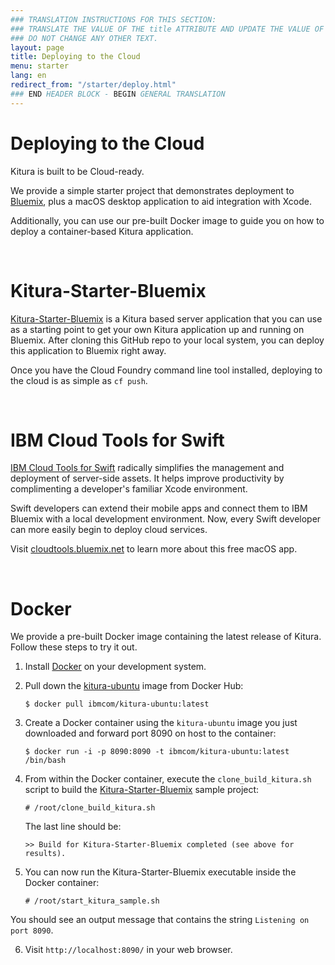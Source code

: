 ```yaml
---
### TRANSLATION INSTRUCTIONS FOR THIS SECTION:
### TRANSLATE THE VALUE OF THE title ATTRIBUTE AND UPDATE THE VALUE OF THE lang ATTRIBUTE. 
### DO NOT CHANGE ANY OTHER TEXT. 
layout: page
title: Deploying to the Cloud
menu: starter
lang: en
redirect_from: "/starter/deploy.html"
### END HEADER BLOCK - BEGIN GENERAL TRANSLATION
---
```


# Deploying to the Cloud

Kitura is built to be Cloud-ready.

We provide a simple starter project that demonstrates deployment to [Bluemix](https://www.bluemix.net), plus a macOS desktop application to aid integration with Xcode.

Additionally, you can use our pre-built Docker image to guide you on how to deploy a container-based Kitura application.

<p><br></p>

# Kitura-Starter-Bluemix

[Kitura-Starter-Bluemix](https://github.com/IBM-Swift/Kitura-Starter-Bluemix) is a Kitura based server application that you can use as a starting point to get your own Kitura application up and running on Bluemix. After cloning this GitHub repo to your local system, you can deploy this application to Bluemix right away.

Once you have the Cloud Foundry command line tool installed, deploying to the cloud is as simple as `cf push`.

<p><br></p>

# IBM Cloud Tools for Swift

[IBM Cloud Tools for Swift](http://cloudtools.bluemix.net/) radically simplifies the management and deployment of server-side assets. It helps improve productivity by complimenting a developer's familiar Xcode environment.

Swift developers can extend their mobile apps and connect them to IBM Bluemix with a local development environment. Now, every Swift developer can more easily begin to deploy cloud services.

Visit [cloudtools.bluemix.net](http://cloudtools.bluemix.net/) to learn more about this free macOS app.

<p><br></p>

# Docker

We provide a pre-built Docker image containing the latest release of Kitura.  Follow these steps to try it out.

1. Install [Docker](https://www.docker.com/products/docker) on your development system.

2. Pull down the [kitura-ubuntu](https://hub.docker.com/r/ibmcom/kitura-ubuntu/) image from Docker Hub:

    `$ docker pull ibmcom/kitura-ubuntu:latest`

3. Create a Docker container using the `kitura-ubuntu` image you just downloaded and forward port 8090 on host to the container:

    `$ docker run -i -p 8090:8090 -t ibmcom/kitura-ubuntu:latest /bin/bash`

4. From within the Docker container, execute the `clone_build_kitura.sh` script to build the [Kitura-Starter-Bluemix](https://github.com/IBM-Swift/Kitura-Starter-Bluemix) sample project:

    `# /root/clone_build_kitura.sh`

    The last line should be:

    `>> Build for Kitura-Starter-Bluemix completed (see above for results).`

5. You can now run the Kitura-Starter-Bluemix executable inside the Docker container:

    `# /root/start_kitura_sample.sh`

You should see an output message that contains the string `Listening on port 8090`.

6. Visit `http://localhost:8090/` in your web browser.

